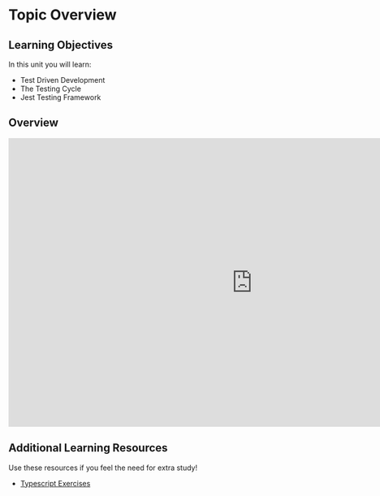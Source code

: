 # Topic Overview

## Learning Objectives

In this unit you will learn:

- Test Driven Development 
- The Testing Cycle
- Jest Testing Framework

## Overview 

<iframe src="https://docs.google.com/presentation/d/e/2PACX-1vT1RLEnwiyig1DYDB2iyF6AQfzPhnzMET3wbSoDMiw9BorRoBLTJr4tg33NZWFgiqzyOWwcIPfZMa8P/embed?start=false&loop=false&delayms=3000" frameborder="0" width="960" height="569" allowfullscreen="true" mozallowfullscreen="true" webkitallowfullscreen="true"></iframe>


## Additional Learning Resources 

Use these resources if you feel the need for extra study!

- [Typescript Exercises](https://github.com/type-challenges/type-challenges)
